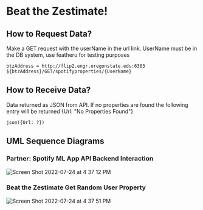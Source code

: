 # Beat the Zestimate!

## How to Request Data?

Make a GET request with the userName in the url link. UserName must be in the DB system, use featheru for testing purposes

```
btzAddress = http://flip2.engr.oregonstate.edu:6363
${btzAddress}/GET/spotifyproperties/{UserName}
```

## How to Receive Data?

Data returned as JSON from API. If no properties are found the following entry will be returned {Url: "No Properties Found"}

```
json({Url: ?})
```

##  UML Sequence Diagrams

### Partner: Spotify ML App API Backend Interaction

![Screen Shot 2022-07-24 at 4 37 12 PM](https://user-images.githubusercontent.com/71615880/180664941-9a7fb295-1893-4bc2-b613-27ecbd671a51.png)


### Beat the Zestimate Get Random User Property

![Screen Shot 2022-07-24 at 4 37 51 PM](https://user-images.githubusercontent.com/71615880/180664969-afc28b2a-09ca-40d0-ae24-f082010babbe.png)



